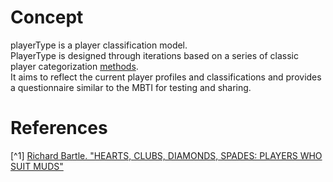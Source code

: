 # Concept
playerType is a player classification model.<br>
PlayerType is designed through iterations based on a series of classic player categorization [methods](References).<br>
It aims to reflect the current player profiles and classifications and provides a questionnaire similar to the MBTI for testing and sharing.<br>
# References
[^1] [Richard Bartle. "HEARTS, CLUBS, DIAMONDS, SPADES: PLAYERS WHO SUIT MUDS"](https://mud.co.uk/richard/hcds.htm)
